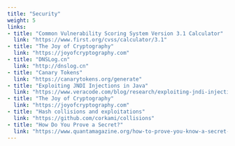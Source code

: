 ```yaml
---
title: "Security"
weight: 5
links:
- title: "Common Vulnerability Scoring System Version 3.1 Calculator"
  link: "https://www.first.org/cvss/calculator/3.1"
- title: "The Joy of Cryptography"
  link: "https://joyofcryptography.com"
- title: "DNSLog.cn"
  link: "http://dnslog.cn"
- title: "Canary Tokens"
  link: "https://canarytokens.org/generate"
- title: "Exploiting JNDI Injections in Java"
  link: "https://www.veracode.com/blog/research/exploiting-jndi-injections-java"
- title: "The Joy of Cryptography"
  link: "https://joyofcryptography.com"
- title: "Hash collisions and exploitations"
  link: "https://github.com/corkami/collisions"
- title: "How Do You Prove a Secret?"
  link: "https://www.quantamagazine.org/how-to-prove-you-know-a-secret-without-giving-it-away-20221011/"
---
```

